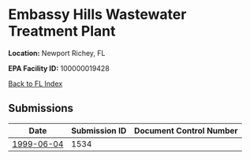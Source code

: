 # Embassy Hills Wastewater Treatment Plant

**Location:** Newport Richey, FL

**EPA Facility ID:** 100000019428

[Back to FL Index](../../index.md)

## Submissions

| Date | Submission ID | Document Control Number |
|------|--------------|-------------------------|
| [1999-06-04](submissions/1534.md) | 1534 |  |
